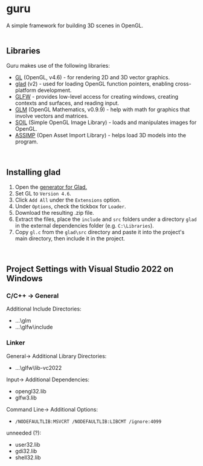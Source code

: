 # guru
A simple framework for building 3D scenes in OpenGL.
<br>
<br>
## Libraries
Guru makes use of the following libraries:
- [GL](https://www.opengl.org/) (OpenGL, v4.6) - for rendering 2D and 3D vector graphics.
- [glad](https://github.com/Dav1dde/glad) (v2) - used for loading OpenGL function pointers, enabling cross-platform development.
- [GLFW](https://github.com/glfw/glfw) - provides low-level access for creating windows, creating contexts and surfaces, and reading input.
- [GLM](https://github.com/g-truc/glm) (OpenGL Mathematics, v0.9.9) - help with math for graphics that involve vectors and matrices.
- [SOIL](https://github.com/littlstar/soil) (Simple OpenGL Image Library) - loads and manipulates images for OpenGL.
- [ASSIMP](https://github.com/assimp/assimp) (Open Asset Import Library) - helps load 3D models into the program.
<br>

## Installing glad
1) Open the [generator for Glad.](https://gen.glad.sh/)
2) Set GL to `Version 4.6`.
3) Click `Add All` under the `Extensions` option.
4) Under `Options`, check the tickbox for `Loader`.
5) Download the resulting .zip file.
6) Extract the files, place the `include` and `src` folders under a directory `glad` in the external dependencies folder (e.g. `C:\Libraries`).
7) Copy `gl.c` from the `glad\src` directory and paste it into the project's main directory, then include it in the project.
<br>

## Project Settings with Visual Studio 2022 on Windows
### C/C++ -> General
Additional Include Directories:
- ...\glm
- ...\glfw\include

### Linker
General-> Additional Library Directories:
- ...\glfw\lib-vc2022

Input-> Additional Dependencies:
- opengl32.lib
- glfw3.lib

Command Line-> Additional Options:
- `/NODEFAULTLIB:MSVCRT /NODEFAULTLIB:LIBCMT /ignore:4099`

unneeded (?):
- user32.lib
- gdi32.lib
- shell32.lib
